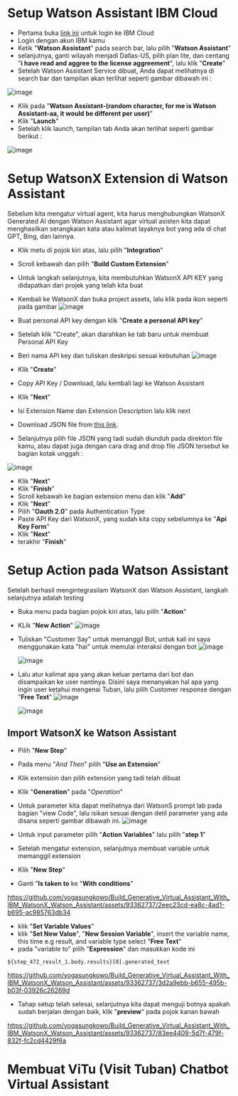 # Setup Watson Assistant IBM Cloud

* Pertama buka [link ini](https://cloud.ibm.com/) untuk login ke IBM Cloud
* Login dengan akun IBM kamu
* Ketik "**Watson Assistant**" pada search bar, lalu pilih "**Watson Assistant**"
* selanjutnya, ganti wilayah menjadi Dallas-US, pilih plan lite, dan centang "**i have read and aggree to the license aggreement**", lalu klik "**Create**"
* Setelah Watson Assistant Service dibuat, Anda dapat melihatnya di search bar dan tampilan akan terlihat seperti gambar dibawah ini :
  
![image](https://github.com/mslthn/Build-Generative-Virtual-Assistant-IBM-Watsonx/assets/75915809/0738386c-50ca-4be1-91ed-7d7608766552)

* Klik pada "**Watson Assistant-(random character, for me is Watson Assistant-aa, it would be different per user)**"
* Klik "**Launch**"
* Setelah klik launch, tampilan tab Anda akan terlihat seperti gambar berikut :

![image](https://github.com/mslthn/Build-Generative-Virtual-Assistant-IBM-Watsonx/assets/75915809/3176afbb-cabf-4c0a-8107-bb94c5178d4d)

# Setup WatsonX Extension di Watson Assistant

Sebelum kita mengatur virtual agent, kita harus menghubungkan WatsonX Generated AI dengan Watson Assistant agar virtual asisten kita dapat menghasilkan serangkaian kata atau kalimat layaknya bot yang ada di chat GPT, Bing, dan lainnya.
* Klik metu di pojok kiri atas, lalu pilih "**Integration**"
* Scroll kebawah dan pilih "**Build Custom Extension**"
* Untuk langkah selanjutnya, kita membutuhkan WatsonX API KEY yang didapatkan dari projek yang telah kita buat
* Kembali ke WatsonX dan buka project assets, lalu klik pada ikon seperti pada gambar
  ![image](https://github.com/mslthn/Build-Generative-Virtual-Assistant-IBM-Watsonx/assets/75915809/738124ef-2697-4dba-b5ed-15f3b6837f5f)

* Buat personal API key dengan klik "**Create a personal API key**"
* Setelah klik "Create", akan diarahkan ke tab baru untuk membuat Personal API Key
* Beri nama API key dan tuliskan deskripsi sesuai kebutuhan
  ![image](https://github.com/mslthn/Build-Generative-Virtual-Assistant-IBM-Watsonx/assets/75915809/faf9da30-bc5c-4379-8130-43b320614cd2)

* Klik "**Create**"
* Copy API Key / Download, lalu kembali lagi ke Watson Assistant
* Klik "**Next**"
* Isi Extension Name dan Extension Description lalu klik next
* Download JSON file from [this link](https://github.com/watson-developer-cloud/assistant-toolkit/blob/master/integrations/extensions/starter-kits/language-model-watsonx/watsonx-openapi.json).
* Selanjutnya pilih file JSON yang tadi sudah diunduh pada direktori file kamu, atau dapat juga dengan cara drag and drop file JSON tersebut ke bagian kotak unggah :

![image](https://github.com/mslthn/Build-Generative-Virtual-Assistant-IBM-Watsonx/assets/75915809/7e491303-ba30-4bdc-8f07-fb11eb29ee52)

* Klik "**Next**"
* Klik "**Finish**"
* Scroll kebawah ke bagian extension menu dan klik "**Add**"
* Klik "**Next**"
* Pilih "**Oauth 2.0**" pada Authentication Type
* Paste API Key dari WatsonX, yang sudah kita copy sebelumnya ke "**Api Key Form**"
* Klik "**Next**"
* terakhir "**Finish**"

# Setup Action pada Watson Assistant

Setelah berhasil mengintegrasilam WatsonX dan Watson Assistant, langkah selanjutnya adalah testing
* Buka menu pada bagian pojok kiri atas, lalu pilih "**Action**"
* KLik "**New Action**"
  ![image](https://github.com/mslthn/Build-Generative-Virtual-Assistant-IBM-Watsonx/assets/75915809/170d83e8-be31-4ccd-8ad5-491aafa1e0e3)

* Tuliskan "Customer Say" untuk memanggil Bot, untuk kali ini saya menggunakan kata "hai" untuk memulai interaksi dengan bot
  ![image](https://github.com/mslthn/Build-Generative-Virtual-Assistant-IBM-Watsonx/assets/75915809/5151b31e-d551-490e-ac96-2cd00e9262a5)

  ![image](https://github.com/mslthn/Build-Generative-Virtual-Assistant-IBM-Watsonx/assets/75915809/2e44e6a8-a213-4827-99ab-92d113414506)


* Lalu atur kalimat apa yang akan keluar pertama dari bot dan disampaikan ke user nantinya. Disini saya menanyakan hal apa yang ingin user ketahui mengenai Tuban, lalu pilih Customer response dengan "**Free Text**"
  ![image](https://github.com/mslthn/Build-Generative-Virtual-Assistant-IBM-Watsonx/assets/75915809/43b3509b-fde1-4033-aeee-46e203988cde)

  ![image](https://github.com/mslthn/Build-Generative-Virtual-Assistant-IBM-Watsonx/assets/75915809/6fde2373-18e5-4dd0-b696-9f216864228b)


## Import WatsonX ke Watson Assistant

* Pilih "**New Step**"
* Pada menu "_And Then_" pilih "**Use an Extension**"
* Klik extension dan pilih extension yang tadi telah dibuat
* Klik "**Generation**" pada "_Operation_" 
* Untuk parameter kita dapat melihatnya dari WatsonS prompt lab pada bagian "view Code", lalu isikan sesuai dengan detil parameter yang ada disana seperti gambar dibawah ini.
  ![image](https://github.com/mslthn/Build-Generative-Virtual-Assistant-IBM-Watsonx/assets/75915809/e70ef1c9-8f1b-4b1c-ae05-47db0f92a9c9)


* Untuk input parameter pilih "**Action Variables**" lalu pilih "**step 1**"
* Setelah mengatur extension, selanjutnya membuat variable untuk memanggil extension
* Klik "**New Step**"
* Ganti "**Is taken to** ke "**With conditions**"

https://github.com/yogasungkowo/Build_Generative_Virtual_Assistant_With_IBM_WatsonX_Watson_Assistant/assets/93362737/2eec23cd-ea8c-4ad1-b695-ac985763db34

* klik "**Set Variable Values**"
* klik "**Set New Value**", "**New Session Variable**", insert the variable name, this time e.g result, and variable type select "**Free Text**"
* pada "variable to" pilih "**Expression**" dan masukkan kode ini
```
${step_472_result_1.body.results}[0].generated_text
```

https://github.com/yogasungkowo/Build_Generative_Virtual_Assistant_With_IBM_WatsonX_Watson_Assistant/assets/93362737/3d2a9ebb-b655-495b-b03f-03926c26269d

* Tahap setup telah selesai, selanjutnya kita dapat menguji botnya apakah sudah berjalan dengan baik, klik "**preview**" pada pojok kanan bawah

https://github.com/yogasungkowo/Build_Generative_Virtual_Assistant_With_IBM_WatsonX_Watson_Assistant/assets/93362737/83ee4409-5d7f-479f-832f-fc2cd4429f6a

# Membuat ViTu (Visit Tuban) Chatbot Virtual Assistant

